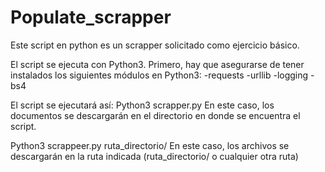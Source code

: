 # Populate_scrapper
Este script en python es un scrapper solicitado como ejercicio básico.

El script se ejecuta con Python3.
Primero, hay que asegurarse de tener instalados los siguientes módulos en Python3:
  -requests
  -urllib
  -logging
  -bs4

El script se ejecutará así:
Python3 scrapper.py 
En este caso, los documentos se descargarán en el directorio
en donde se encuentra el script.

Python3 scrappeer.py ruta_directorio/ 
En este caso, los archivos se descargarán en la ruta indicada (ruta_directorio/ o
cualquier otra ruta)
